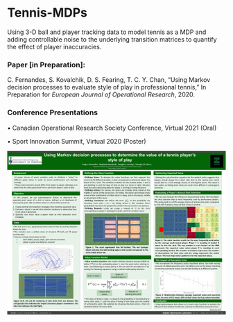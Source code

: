 # Tennis-MDPs
Using 3-D ball and player tracking data to model tennis as a MDP and adding controllable noise to the underlying transition matrices to quantify the effect of player inaccuracies.

### Paper [in Preparation]:

C. Fernandes, S. Kovalchik, D. S. Fearing, T. C. Y. Chan, “Using Markov decision processes to evaluate style of play in professional tennis,” In Preparation for *European Journal of Operational Research*, 2020.

### Conference Presentations

•	Canadian Operational Research Society Conference, Virtual 2021 (Oral)

•	Sport Innovation Summit, Virtual 2020 (Poster)

![picture](SPIN_2020_Poster.jpg)

